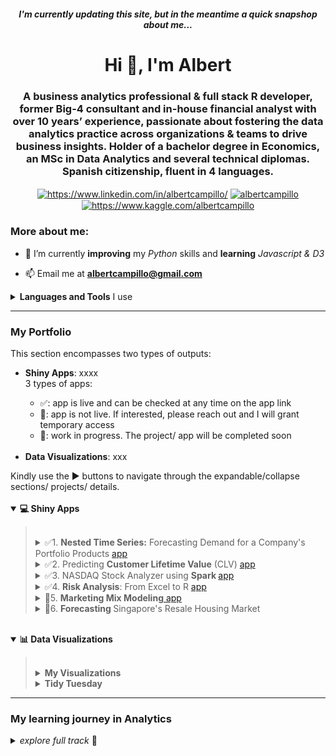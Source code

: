 <h5 align="center"><em>I'm currently updating this site, but in the meantime a quick snapshop about me...</em></h5>

<h1 align="center">Hi 👋, I'm Albert</h1>

<h3 align="center">A business analytics professional & full stack R developer, former Big-4 consultant and in-house financial analyst with over 10 years’ experience, passionate about fostering the data analytics practice across organizations & teams to drive business insights. Holder of a bachelor degree in Economics, an MSc in Data Analytics and several technical diplomas. Spanish citizenship, fluent in 4 languages.</h3>

<p align="center">
<a href="https://www.linkedin.com/in/albertcampillo/" target="blank"><img align="center" src="https://raw.githubusercontent.com/rahuldkjain/github-profile-readme-generator/master/src/images/icons/Social/linked-in-alt.svg" alt="https://www.linkedin.com/in/albertcampillo/" height="25" width="35" /></a>
<a href="https://twitter.com/albertcampillo" target="blank"><img align="center" src="https://raw.githubusercontent.com/rahuldkjain/github-profile-readme-generator/master/src/images/icons/Social/twitter.svg" alt="albertcampillo" height="25" width="35" /></a>
<a href="https://www.kaggle.com/albertcampillo" target="blank"><img align="center" src="https://raw.githubusercontent.com/rahuldkjain/github-profile-readme-generator/master/src/images/icons/Social/kaggle.svg" alt="https://www.kaggle.com/albertcampillo" height="25" width="35" /></a>
</p>

<h3 align="left">More about me:</h3>
      

- 🌱 I’m currently **improving** my *Python* skills and **learning** *Javascript & D3* 

- 📫 Email me at **albertcampillo@gmail.com** 


<details><summary><strong>Languages and Tools</strong> I use</summary>
  <blockquote>
    <br>
    <a href="https://www.rstudio.com/" target="_blank" rel="noreferrer"><img src="https://raw.githubusercontent.com/devicons/devicon/master/icons/rstudio/rstudio-original.svg" alt="rstudio" width="35" height="35"/></a>
    <a href="https://www.shinyapps.io/" target="_blank" rel="noreferrer"><img src="https://github.com/acampi/acampi/blob/main/shiny.png" alt="shiny" width="35" height="35"/></a> 
  <a href="https://h2o.ai/" target="_blank" rel="noreferrer"><img src="https://github.com/acampi/acampi/blob/main/h2o.jpg" alt="h2o" width="35" height="35"/></a>
  <a href="https://www.tidyverse.org/" target="_blank" rel="noreferrer"><img src="https://github.com/acampi/acampi/blob/main/tidyverse.png" alt="tidyverse" width="35" height="35"/></a> 
  <a href="https://www.tidymodels.org/" target="_blank" rel="noreferrer"><img src="https://github.com/acampi/acampi/blob/main/tidymodels.png" alt="tidymodels" width="35" height="35"/></a>
  <a href="https://business-science.github.io/timetk/" target="_blank" rel="noreferrer"><img src="https://github.com/acampi/acampi/blob/main/timetk.png" alt="timetk" width="35" height="35"/></a>
  <a href="https://business-science.github.io/modeltime/" target="_blank" rel="noreferrer"> <img src="https://github.com/acampi/acampi/blob/main/modeltime.png" alt="modeltime" width="35" height="35"/></a>
  <a href="https://www.python.org" target="_blank" rel="noreferrer"><img src="https://raw.githubusercontent.com/devicons/devicon/master/icons/python/python-original.svg" alt="python" width="35" height="35"/></a>
  <br>
  <a href="https://www.w3.org/html/" target="_blank" rel="noreferrer"><img src="https://raw.githubusercontent.com/devicons/devicon/master/icons/html5/html5-original-wordmark.svg" alt="html5" width="35" height="35"/></a>
  <a href="https://www.w3schools.com/css/" target="_blank" rel="noreferrer"><img src="https://raw.githubusercontent.com/devicons/devicon/master/icons/css3/css3-original-wordmark.svg" alt="css3" width="35" height="35"/></a>
  <a href="https://developer.mozilla.org/en-US/docs/Web/JavaScript" target="_blank" rel="noreferrer"><img src="https://raw.githubusercontent.com/devicons/devicon/master/icons/javascript/javascript-original.svg" alt="javascript" width="35" height="35"/></a>
  <br>
  <a href="https://www.docker.com/" target="_blank" rel="noreferrer"><img src="https://raw.githubusercontent.com/devicons/devicon/master/icons/docker/docker-original-wordmark.svg" alt="docker" width="35" height="35"/></a>
  <a href="https://cloud.google.com" target="_blank" rel="noreferrer"><img src="https://www.vectorlogo.zone/logos/google_cloud/google_cloud-icon.svg" alt="gcp" width="35" height="35"/></a> 
  <a href="https://git-scm.com/" target="_blank" rel="noreferrer"><img src="https://www.vectorlogo.zone/logos/git-scm/git-scm-icon.svg" alt="git" width="35" height="35"/></a>  
  <a href="https://www.mongodb.com/" target="_blank" rel="noreferrer"><img src="https://raw.githubusercontent.com/devicons/devicon/master/icons/mongodb/mongodb-original-wordmark.svg" alt="mongodb" width="35" height="35"/></a>
  <a href="https://www.mysql.com/" target="_blank" rel="noreferrer"><img src="https://raw.githubusercontent.com/devicons/devicon/master/icons/mysql/mysql-original-wordmark.svg" alt="mysql" width="35" height="35"/></a>  
  <a href="https://www.postgresql.org" target="_blank" rel="noreferrer"><img src="https://raw.githubusercontent.com/devicons/devicon/master/icons/postgresql/postgresql-original-wordmark.svg" alt="postgresql" width="35" height="35"/></a>  
  <a href="https://reactjs.org/" target="_blank" rel="noreferrer"><img src="https://raw.githubusercontent.com/devicons/devicon/master/icons/react/react-original-wordmark.svg" alt="react" width="35" height="35"/></a>
  <a href="https://www.photoshop.com/en" target="_blank" rel="noreferrer"><img src="https://raw.githubusercontent.com/devicons/devicon/master/icons/photoshop/photoshop-line.svg" alt="photoshop" width="35" height="35"/></a>
  <br>
  </blockquote>
</details>

<hr>

<h3 align="left">My Portfolio</h3>
This section encompasses two types of outputs:
<ul>
  <li><strong>Shiny Apps</strong>: xxxx</li>
  3 types of apps:
    <ul>
      <li>✅: app is live and can be checked at any time on the app link </li>
      <li>🔷: app is not live. If interested, please reach out and I will grant temporary access</li>
      <li>🔶: work in progress. The project/ app will be completed soon</li>
    </ul> 
  <br>    
  <li><strong>Data Visualizations</strong>: xxx</li>
</ul>
Kindly use the ▶️ buttons to navigate through the expandable/collapse sections/ projects/ details.
<br><br>
<details open><summary><strong> 💻 Shiny Apps </strong></summary>
  <blockquote>
  <br>
  
  <!-- Project 1 -->
  <details><summary>✅1. <strong>Nested Time Series:</strong> Forecasting Demand for a Company's Portfolio Products <a href="https://campillo.shinyapps.io/customer_lifetime_value_app/">app</a></summary>
    <blockquote>
      <br>
      <p>A well-known company in the retail industry wants to better understand the future demand for their products in views of optimizing their internal supply chain. Their product portfolio comprises 100 different SKUs and they seek a solution to forecast demand for multiple products at scale. The dataset comes from <em>Kaggle's M5 competition</em> and can be found <a href="https://www.kaggle.com/c/m5-forecasting-accuracy"> here</a></p>
      <ul>
        <li><strong>Business Problem: How can we forecast future demand for many products at once? </strong>In other words, how can we automate time series forecasting on big scale?:</li>
        <br>
        <li><strong>Rationale</strong>: the approach used solves demand forecasting for 1 time series (1 product) first and, once validated, it is scaled to all other products through an <em>iterative</em> process. This process is executed with three key considerations in mind:</li> 
        <ul>
          <li>1. Demand forecast considers <strong> 90 days forward</strong> (future period) for each product </li>
          <li>2. Each time series will run into <strong>three different ML models</strong> (2 XGBoost & 1 Temporal Hierarchical Forecasting <em>explained below</em>, each one producing a forecast. The best performing model within the test set will be selected and stored to forecast demand for the future period </li>
          <li>3. The iterative process uses a <strong>Nested Modelling</strong> approach (time consuming but results accurate)</li>
        </ul>
        <br>
        <li><strong>Final Result:</strong></li>
        <img src="https://github.com/acampi/acampi/blob/main/nested_ts_3.png" alt="nested timeseries"/>
        <br>
        <li><strong>Methodology:</strong></li>
          <details open><summary> see in-depth procedure </summary>
          <blockquote>
          <img src="https://github.com/acampi/acampi/blob/main/nested_ts_1.png" alt="methodology"/>
          <br>
          This is the step-by-step methodology implemented & described in previous section. In a nutshell, for each time series, we apply 3 ML models (each one producing a forecast). Results are compared against a test set (actual data). The best performing model is stored via an iterative process (nested modeling) and later used to retrain on the full dataset prior to forecast 90 days forward (future period).
          <br><br>
          <ul>
            <li><strong>1. Data Preparation</strong>. The dataset is treated as a nested structure, where each product is handled individually. Steps: </li> 
            <ul>
              <li>Group dataset by product (time series) </li>
              <li>Split each time series into <strong>train set</strong> (80% of data) and <strong>test set</strong> (remaining 20%). Assumption: test set equals last 90 days of actual data)</strong> </li>
              <li>Extend actual timeseries 90 days forward into the future (at this stage, it is an empty 90 days dataset with empty values)</li>
            </ul>
            <br>
            <li><strong>2. Data Preprocessing for ML</strong></li>
            Prepare the dataset (equivalent to preparing a <strong>recipe</strong>) to be used with each ML model accordingly. Therefore:     
            <br>
            <ul>
              <li><strong>XGBoost recipe</strong>: demand as a function of all predictors.</li> 
                  A bunch of time series related predictors have been generated from date variable (date removed from modeling, along with zero variance predictors). Some of these predictors are later converted into dummy variables.  
                  <li><strong>THIEF</strong> (Temporal Hierarchical Forecasting): an algorithm that aggregates the time series and ensembles the forecast. For this one, we will just use the preliminary dataset (no additional features created in a recipe)</li>
            </ul>
            <br>
            <li><strong>3. Model Preparation</strong>: define the <strong>workflow</strong> to be applied to each of the 3 models deployed.</li>
            Each workflow consists of a model definition (either xgboost or thief in our case) + the recipe prepared for each. As mentioned earlier, 2 XGBoost models are used. The difference between them is the learn rate applied (0.35 for Model 1, 0.50 for Model 2)            
            <img src="https://github.com/acampi/acampi/blob/main/nested_ts_2.png" alt="methodology"/>
            <br>
            <li><strong>4. Try 1 Time Series First, then the next 99 </strong></li>
            Take 1 Time series, fit each of the 3 models into the train & test sets. Once this first process is completed and verified with no errors, the remaining 99 time series will run iteratively
          </ul>
          </blockquote>
          </detail>
      </ul>
    </blockquote>
  </details>

  
  <!-- Project 2-->
  <details><summary>✅2. Predicting <strong>Customer Lifetime Value</strong> (CLV) <a href="https://campillo.shinyapps.io/customer_lifetime_value_app/">app</a></summary>
    <blockquote>
      <br>
      <p>A company called CDNow is interested to determine the <strong>Customer Lifetime Value (CLV)</strong> of their customer base. The CLV is the estimated profit from the future relationship with a given customer. To do so, I use the company's sales records, a transactional database of 65k sales from 23k customers during the period Jan'97 to Jun'98 (18 months)</p>
      <ul>
        <li><strong>Business Problem: Which customers should a company focus on?</strong> Focus on those with the <em>greatest future spend</em> and <em>highest probability</em> of future spend. Once the prioritization problem is addressed, CDNow will be able to make informed decisions on questions such as:</li>
        <ul>
          <li><em>Which customers have the highest spend probability in the next N-days?</em></li>
          <li><em>Which customers recently purchased but are unlikely to buy again?</em></li>
          <li><em>Which customers were predicted to purchase but didn't (missed opportunities)</em></li>
        </ul>
        <br>
        <li><strong>Rationale:</strong> Define the CLV for each customer. 
        Assumptions:
        <ul>
          <li>Litefime Value will be determined within the next 90 days time horizon </li>
          <li>CLV based on a 2-side approach and will use 2 machine learning models:</li>
          <ol>
            <li>How much will a customer spend in the next 90 days? <em>Regression Model</em></li>
            <li>What is the probability that a customer will make another purchase in the next 90-days?  <light><em>Classification Model</em></light></li>
          </ol>
        </ul>
        <br>
        <li><strong>Final Result:</strong></li>
        <img src="https://github.com/acampi/acampi/blob/main/clv_5.png" alt="shiny"/>
        <br>
        <br>
        <li><strong>Methodology:</strong></li>
          <details open><summary> see in-depth procedure </summary>
          <blockquote>
          <img src="https://github.com/acampi/acampi/blob/main/clv_1.png" alt="methodology"/>
          bla bla bla
          <ul>
            <li><strong>1. Cohort Definition</strong> <em> (my cohort: first time purchasers within 90-days time window)</em></li>
              <ul>
                <li>Find min date for each customer</li>
                <li>Check span of dates across dataset <em>(i.e. Jan’97 - Jun’98)</em> and select customers within the first 90 days range <em>(ie. Jan’97 - Mar’97)</em> </li>
                <li>Subset dataset showcasing transactions for those customers only</li>
                <br>
                <img src="https://github.com/acampi/acampi/blob/main/clv_2.png">
              </ul>
            <br>
            <li><strong>2. Data Preprocessing for ML</strong></li>
            <ul>
              <li><strong>Random customer splitting:</strong> subset the full database into</li>
              <ul>
                <li><strong>Split 1</strong> (<em> for model training</em>): 80% of customers' transactions (train)</li>
                <li><strong>Split 2</strong> (<em>for model accuracy</em>): remaining 20% of customers' transactions (test)</li>
              </ul>
              <li><strong>Time splitting</strong>: For both Split 1 & Split 2, break down the dataset into 2 time sets</li>
              <ul>
                <li><strong>Train Set</strong> = Full Set - 90 days </li>
                <li><strong>Test Set</strong> = Last 90 days </li>
              </ul>
            </ul>
            <br>
            <li><strong>3. Feature Engineering</strong></li>
            Define the target variables and the predictors to use in the ML models 
            <ul>
              <li><strong>Target variables</strong>:</li>
              <ul>
                <li><strong>spend_90_total</strong>: total amount spend in the next 90 days</li>
                <li><strong>spend_90_prob</strong>: probability of spend in the next 90 days</li>
              </ul>
              <br>
              <li><strong>Predictors</strong>(RFM Features):</li>
              <ul>
                <li><strong>Recency:</strong> how many days since the last purchase</li>
                <li><strong>Frequency:</strong> number of purchases a customer has done during the train period</li>
                <li><strong>Monetary:</strong> total purchase value of a given customer during train period</li>
                <li><strong>Monetary mean:</strong> mean purchase value of a given customer among all purchases during train period</li>
              </ul>
            </ul>
            <img src="https://github.com/acampi/acampi/blob/main/clv_3.png" alt="methodology"/>
            <br>
            <li><strong>4. ML Model Phase </strong>: </li>
            I preliminarly define the target variable and set of predictors upon which each ML model will be fit into the train set. The 2 models used are:  
            <ul>
              <li><strong>Regression model</strong>: predict amount spent of a given customer in the next 90 days. I use XGBoost algorithm for regression and model performance is measured through <strong>RSME</strong></li>
              <li><strong>Classification model</strong>: predict the probability of a given customer purchasing in the next 90 days. I also use XGBoost for classification and model performance is measured through <strong>logloss</strong></li>
            <ul>
          </ul>
          </blockquote>
          </detail>
        <br>
        <br>
      <li><strong>Final Result</strong></li>
      </ul>
    </blockquote>
  </details>
  
    
  <!-- Project 3 -->
  <details><summary>✅3. NASDAQ Stock Analyzer using <strong>Spark </strong><a href="https://campillo.shinyapps.io/customer_lifetime_value_app/">app</a></summary>
    <blockquote>
      <p>CLV (the profit from estimated by the future relationship with a customer) 😊</p>
      <ul>
        <li><strong>Business Problem: Which customers should a company focus on?</strong> To answer this, I seek to understand which customers:</li>
        <ul>
          <li><em>Have the highest spend probability in the next 90 days?</em></li>
          <li><em>Have recently purchased but are unlikely to buy again?</em></li>
          <li><em>Have recently purchased but are unlikely to buy again?</em></li>
        </ul>
        <br>
        <li><strong>Rationale:</strong> Determine the CLV of each customer to address the prioritization problem (which customers to focus on). My CLV definition is based on a 2-side approach, which answer the following:</li>
        <ol>
          <li>How much will a customer spend in the next N-days? <em>Regression Problem</em></li>
          <li>What is the probability that a customer will make another purchase in the next N-days?  <light><em>Classification problem</em></light></li>
        </ol>
        <br>
        <li><strong>Final Result:</strong></li>
        <img src="https://github.com/acampi/acampi/blob/main/CLV.png" alt="shiny"/>
        <br>
        <li><strong>Methodology:</strong></li>
          <details open><summary> see in-depth procedure </summary>
          <blockquote>
          <img src="https://github.com/acampi/readmepage/blob/main/img/lab_clv_img1.png" alt="methodology"/>
          bla bla bla
          <ul>
            <li><strong>1. Cohort Definition</strong> <em> (cohort: first time purchasers within 90-days time window)</em></li>
              <ul>
                <li>Find min date for each customer</li>
                <li>Check span of dates across dataset <em>(i.e. Jan’97 - Jun’98)</em></li>
                <li>Select 90-days range <em>(ie. Jan’97 - Mar’97)</em></li>
                <li>Select all customer ids with first purchase within the date range</li>
                <li>Subset dataset showcasing transactions for those customers only</li>
              </ul>
            <br>
            <li><strong>2. Data Preprocessing for ML</strong></li>
            <br>
            <li><strong>3. RFM Feature Engineering</strong></li>
            <img src="https://github.com/acampi/readmepage/blob/main/img/lab_clv_img3.png" alt="methodology"/>
            <br>
            <li><strong>4. ML Model definition</strong></li>
          </ul>
          </blockquote>
          </detail>
        <br>
        <br>
      <li><strong>Final Result</strong></li>
      </ul>
    </blockquote>
  </details>
  
  <!-- Project 4 -->
  <details><summary>✅4. <strong>Risk Analysis</strong>: From Excel to R <a href="https://campillo.shinyapps.io/customer_lifetime_value_app/">app</a></summary>
    <blockquote>
      <p>CLV (the profit from estimated by the future relationship with a customer) 😊</p>
      <ul>
        <li><strong>Business Problem: Which customers should a company focus on?</strong> To answer this, I seek to understand which customers:</li>
        <ul>
          <li><em>Have the highest spend probability in the next 90 days?</em></li>
          <li><em>Have recently purchased but are unlikely to buy again?</em></li>
          <li><em>Have recently purchased but are unlikely to buy again?</em></li>
        </ul>
        <br>
        <li><strong>Rationale:</strong> Determine the CLV of each customer to address the prioritization problem (which customers to focus on). My CLV definition is based on a 2-side approach, which answer the following:</li>
        <ol>
          <li>How much will a customer spend in the next N-days? <em>Regression Problem</em></li>
          <li>What is the probability that a customer will make another purchase in the next N-days?  <light><em>Classification problem</em></light></li>
        </ol>
        <br>
        <li><strong>Final Result:</strong></li>
        <img src="https://github.com/acampi/acampi/blob/main/CLV.png" alt="shiny"/>
        <br>
        <li><strong>Methodology:</strong></li>
          <details open><summary> see in-depth procedure </summary>
          <blockquote>
          <img src="https://github.com/acampi/readmepage/blob/main/img/lab_clv_img1.png" alt="methodology"/>
          bla bla bla
          <ul>
            <li><strong>1. Cohort Definition</strong> <em> (cohort: first time purchasers within 90-days time window)</em></li>
              <ul>
                <li>Find min date for each customer</li>
                <li>Check span of dates across dataset <em>(i.e. Jan’97 - Jun’98)</em></li>
                <li>Select 90-days range <em>(ie. Jan’97 - Mar’97)</em></li>
                <li>Select all customer ids with first purchase within the date range</li>
                <li>Subset dataset showcasing transactions for those customers only</li>
              </ul>
            <br>
            <li><strong>2. Data Preprocessing for ML</strong></li>
            <br>
            <li><strong>3. RFM Feature Engineering</strong></li>
            <img src="https://github.com/acampi/readmepage/blob/main/img/lab_clv_img3.png" alt="methodology"/>
            <br>
            <li><strong>4. ML Model definition</strong></li>
          </ul>
          </blockquote>
          </detail>
        <br>
        <br>
      <li><strong>Final Result</strong></li>
      </ul>
    </blockquote>
  </details>
   
  
  <!-- Project 5 -->
  <details><summary>🔷5. <strong>Marketing Mix Modeling</strong><a href="https://campillo.shinyapps.io/customer_lifetime_value_app/"> app</a></summary>
    <blockquote>
      <p>CLV (the profit from estimated by the future relationship with a customer) 😊</p>
      <ul>
        <li><strong>Business Problem: Which customers should a company focus on?</strong> To answer this, I seek to understand which customers:</li>
        <ul>
          <li><em>Have the highest spend probability in the next 90 days?</em></li>
          <li><em>Have recently purchased but are unlikely to buy again?</em></li>
          <li><em>Have recently purchased but are unlikely to buy again?</em></li>
        </ul>
        <br>
        <li><strong>Rationale:</strong> Determine the CLV of each customer to address the prioritization problem (which customers to focus on). My CLV definition is based on a 2-side approach, which answer the following:</li>
        <ol>
          <li>How much will a customer spend in the next N-days? <em>Regression Problem</em></li>
          <li>What is the probability that a customer will make another purchase in the next N-days?  <light><em>Classification problem</em></light></li>
        </ol>
        <br>
        <li><strong>Final Result:</strong></li>
        <img src="https://github.com/acampi/acampi/blob/main/CLV.png" alt="shiny"/>
        <br>
        <li><strong>Methodology:</strong></li>
          <details open><summary> see in-depth procedure </summary>
          <blockquote>
          <img src="https://github.com/acampi/readmepage/blob/main/img/lab_clv_img1.png" alt="methodology"/>
          bla bla bla
          <ul>
            <li><strong>1. Cohort Definition</strong> <em> (cohort: first time purchasers within 90-days time window)</em></li>
              <ul>
                <li>Find min date for each customer</li>
                <li>Check span of dates across dataset <em>(i.e. Jan’97 - Jun’98)</em></li>
                <li>Select 90-days range <em>(ie. Jan’97 - Mar’97)</em></li>
                <li>Select all customer ids with first purchase within the date range</li>
                <li>Subset dataset showcasing transactions for those customers only</li>
              </ul>
            <br>
            <li><strong>2. Data Preprocessing for ML</strong></li>
            <br>
            <li><strong>3. RFM Feature Engineering</strong></li>
            <img src="https://github.com/acampi/readmepage/blob/main/img/lab_clv_img3.png" alt="methodology"/>
            <br>
            <li><strong>4. ML Model definition</strong></li>
          </ul>
          </blockquote>
          </detail>
        <br>
        <br>
      <li><strong>Final Result</strong></li>
      </ul>
    </blockquote>
  </details>
  
  <!-- Project 6 -->
  <details><summary>🔶6. <strong>Forecasting </strong> Singapore's Resale Housing Market</summary>
    <blockquote>
      <br>    
      More on this project coming soon
    </blockquote>
  </details>
    
  </blockquote>
</details>



<br>
<details open><summary><strong> 📊 Data Visualizations </strong></summary>
<blockquote>
   <br>
   <details><summary><strong> My Visualizations </strong></summary>
      <blockquote>
        A collection of data visualizations that I created from public data sources. 
        <a href="https://github.com/acampi/DataVisualizations">Go to repository</a>
      </blockquote>
   </details>
   <details><summary><strong> Tidy Tuesday </strong></summary>
      <blockquote>
            My contributions to #TidyTuesday challenge, a weekly social data project by Thomas Mock and R4DS Online Learning Community that focuses on data wrangling and visualisation. <a href="https://github.com/acampi/Tidytuesday">Go to repository</a>
      </blockquote>
   </details>
  </blockquote>
</details>


<hr>



<h3 align="left">My learning journey in Analytics</h3>

<details><summary><em> explore full track</em> 👀</summary><blockquote>
<a href="https://www.rstudio.com/" target="_blank" rel="noreferrer"> <img src="https://github.com/acampi/acampi/blob/main/learning_path.png" alt="rstudio"/> </a>

<details><summary> 1. The <strong>Master of Science in Business Analytics</u></strong> program:</summary><blockquote>
  <p> ⚠️Section under construction⚠️</p> 
<p> In the meantime, you can find more about <strong>NYU MSBA program</strong><a href="https://www.stern.nyu.edu/programs-admissions/ms-business-analytics/academics"> here </a></p>
  </blockquote></details>
  
<details><summary> 2.The <strong>Full Stack Web Development</u></strong> bootcamp:</summary><blockquote>
  <p> ⚠️Section under construction⚠️ </p>
  <p> In the meantime, you can find more about <strong>Le Wagon program</strong><a href="https://www.lewagon.com/web-development-course/full-time"> here </a></p>
  </blockquote></details>

<details open><summary> 3. The <strong><u>Full Stack R Developer</u></strong> 5 course-track:</summary><blockquote>
<p><a href="https://www.business-science.io/">Business Science University</a> is an online learning platform created by Matt Dancho with a state-of-the-art, hands-on and practical business oriented methodology to learn R & Python. </p>
  <p>The <strong> Full Stack R Developer</strong> track is a 6-month course to become a full stack R developer, capable of <strong>deploying machine learning solutions in high-performing, scalable web apps in the cloud.</strong></p>
  <a href="https://www.rstudio.com/" target="_blank" rel="noreferrer"> <img src="https://github.com/acampi/acampi/blob/main/course_track.png" alt="rstudio"/> </a>
  <p>An indepth syllabus of the entire track can be checked as follows:</p>
  
<!-- Course 1-->
<details><summary> ✅ <strong>1. Business Analysis with R </strong>📊</summary><blockquote>
  <p> Foundational data science & manipulation course using R & tidyverse, covering: </p>
  <ul>
    <li><strong>Data Import</strong>: readr & odbc</li>
    <li><strong>Data Cleaning</strong> & <strong>Wrangling</strong>: dplyr & tidyr</li>
    <li><strong>Time Series</strong>, <strong>Text</strong>, & <strong>Categorical Data</strong>: lubridate, stringr, & forcats</li>
    <li><strong>Visualization</strong>: ggplot2</li>
    <li><strong>Functional programming</strong> & <strong>Iteration</strong>: purrr</li>
    <li><strong>Modeling</strong> & <strong>Machine Learning</strong>: parnsip (xgboost, glmnet, kernlab, broom, & more)</li>
    <li><strong>Business Reporting</strong>: communicate results with rmarkdown</li>
  </ul>
  <a href="" target="_blank" rel="noreferrer"> <img src="https://github.com/acampi/acampi/blob/main/certif_ds4b_101R.png" alt="ds4b_101R" width="400" height="300"/></a>
</blockquote></details>

<!-- Course 2-->
<details><summary> ✅ <strong>2. Data Science for Business with R</strong> 🤖🔮</summary><blockquote>
<br>
  <p>Practical data science course encompassing the use of <a href="https://h2o.ai/">H2O AutoML</a> open-source machine learning framework to solve business problems.</p>
  <ul>
    <li>Business problem <strong>foundations</strong>, introduction to the <strong>Business Problem Framework</strong></li>
    <li><strong>Business Understanding</strong>: Using dplyr & ggplot2 to size the business problem tidy eval to build custom functions that fit within the tidyverse</li>
    <li><strong>Data Understanding</strong>: Use skimr and GGally packages to efficiently visualize key relationships</li>
    <li><strong>Data Preparation</strong>: Use recipes to prepare data in both human and machine readable formats | perform preliminary correlation analysis</li>
    <li><strong>H2O AutoML Modeling</strong> & <strong>Performance</strong>: Use Automated Machine Learning (AutoML) to produce 30+ models | analyze performance using ROC, Precision/Recall, Gain & Lift plots</li>
    <li>Explaining <strong>Black-Box Modela</strong>: Use LIME to explain which features are driving the complex deep learning & stacked ensemble models</li>
    <li><strong>Expected Value</strong>, <strong>Threshold Optimization</strong>, & <strong>Sensitivity Analysis</strong>: Link the model to financial performance through the Expected Value framework</li>
    <li><strong>Recommendation Algorithm Development</strong>: Use a 3-step process to develop a recommendation algorithm capable of assisting managers in retaining employees</li>
  </ul>
  <a href="" target="_blank" rel="noreferrer"> <img src="https://github.com/acampi/acampi/blob/main/certif_ds4b_201R.png " alt="ds4b_201R" width="400" height="300"/></a>
</blockquote></details>

<!-- Course 3-->
<details><summary> ⚙️ <strong>3. High Performance Time Series Forecasting</strong> 🕓📈📉 </summary><blockquote>
<br>
<p>Apply the latest forecasting techniques to real business problems by learning from the strategies 
  that won 4 key time-series Kaggle competitions</p>
<ul>
  <li>Improve <strong>demand forecasting</strong></li>
  <li><strong>Advanced forecasting</strong> algorithms & <strong>feature engineering</strong></li>
  <li><strong>Time Series preparation</strong> `time_tk`: time series data wrangling, transformations & visualization</li>
  <li>Machine learning `modeltime`: <strong>time series modeling</strong>, <strong>experimentation</strong> & <strong>model comparison</strong></li>
  <li><strong>Deep Learning</strong> with `gluon`</li>
</ul> 
</blockquote></details>

<!-- Course 4-->
<details><summary> ✅ <strong>4. Shiny Web Applications</strong> 🔧⚙️</summary><blockquote>
<br>
  <p>Deployment of data solutions into web applications using the Shiny & Flexdashboard frameworks</p>
  <ul>
    <li><strong>Shiny</strong>: A web application framework with UI components that are reactive to user input.</li>
    <li><strong>Flexdashboard</strong>: A dashboarding framework that is built on top of RMarkdown.</li>
    <li><strong>Machine learning models</strong> used to predict product prices: parsnip and XGBoost</li>
  </ul>
  <a href="" target="_blank" rel="noreferrer"> <img src="https://github.com/acampi/acampi/blob/main/certif_ds4b_102R.png" alt="ds4b_102R" width="400" height="300"/></a>
</blockquote></details>

<!-- Course 5-->
<details><summary> ⚙️ <strong>5. Advanced Shiny Apps with AWS</strong> 🛠️☁️ </summary><blockquote>
<br>
  <p>Build & deploy <strong>complex production-ready apps in the cloud</strong> using R, Shiny & AWS</p>
  <ul>
    <li>Frontend: Shiny integration into <strong>Bootstrap system</strong> & <strong>Shiny Javascript</strong></li>
    <li><strong>Backend development</strong>: authentication, user management for customized & secure UI. Store user work and connect the app to a NoSQL cloud database</li>
    <li><strong>Product deployment</strong> with <strong>AWS</strong> & MongoDB</li>
  </ul>
</blockquote></details>

</blockquote></details>

</blockquote></details>
